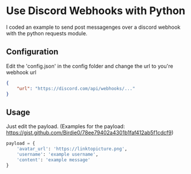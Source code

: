 # Use Discord Webhooks with Python

I coded an example to send post messagenges over a discord webhook with the python requests module.

## Configuration

Edit the 'config.json' in the config folder and change the url to you're webhook url

```json
{
    "url": "https://discord.com/api/webhooks/..."
}
```

## Usage
Just edit the payload. (Examples for the payload: https://gist.github.com/Birdie0/78ee79402a4301b1faf412ab5f1cdcf9)
```python
payload = {
	'avatar_url': 'https://linktopicture.png',
	'username': 'example username',
	'content': 'example message'
}
```
